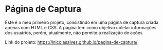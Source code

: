 # Página de Captura

Este é o meu primeiro projeto, consistindo em uma página de captura criada apenas com HTML e CSS. A página tem como objetivo coletar informações dos usuários, porém, atualmente, não permite a realização de ações.

Link do projeto: https://inicolasalves.github.io/pagina-de-captura/
